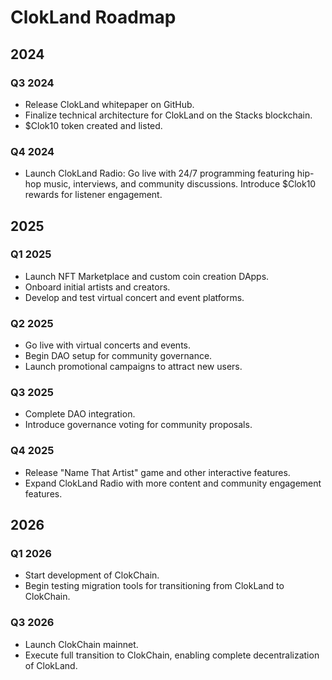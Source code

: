 # ClokLand Roadmap

## 2024

### Q3 2024

- Release ClokLand whitepaper on GitHub.
- Finalize technical architecture for ClokLand on the Stacks blockchain.
- $Clok10 token created and listed.

### Q4 2024

- Launch ClokLand Radio: Go live with 24/7 programming featuring hip-hop music, interviews, and community discussions. Introduce $Clok10 rewards for listener engagement.

## 2025

### Q1 2025

- Launch NFT Marketplace and custom coin creation DApps.
- Onboard initial artists and creators.
- Develop and test virtual concert and event platforms.

### Q2 2025

- Go live with virtual concerts and events.
- Begin DAO setup for community governance.
- Launch promotional campaigns to attract new users.

### Q3 2025

- Complete DAO integration.
- Introduce governance voting for community proposals.

### Q4 2025

- Release "Name That Artist" game and other interactive features.
- Expand ClokLand Radio with more content and community engagement features.

## 2026

### Q1 2026

- Start development of ClokChain.
- Begin testing migration tools for transitioning from ClokLand to ClokChain.

### Q3 2026

- Launch ClokChain mainnet.
- Execute full transition to ClokChain, enabling complete decentralization of ClokLand.
